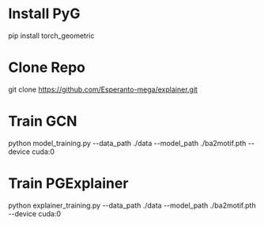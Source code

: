 # Install PyG
pip install torch_geometric
# Clone Repo
git clone https://github.com/Esperanto-mega/explainer.git
# Train GCN
python model_training.py --data_path ./data --model_path ./ba2motif.pth --device cuda:0
# Train PGExplainer
python explainer_training.py --data_path ./data --model_path ./ba2motif.pth --device cuda:0
